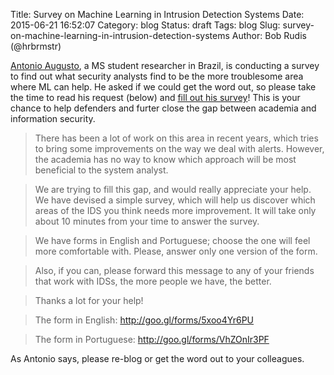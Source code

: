 Title: Survey on Machine Learning in Intrusion Detection Systems
Date: 2015-06-21 16:52:07
Category: blog
Status: draft
Tags: blog
Slug: survey-on-machine-learning-in-intrusion-detection-systems
Author: Bob Rudis (@hrbrmstr)

[Antonio Augusto](https://plus.google.com/105019627635291370658), a MS student researcher in Brazil, is conducting a survey to find out what security analysts find to be the more troublesome area where ML can help. He asked if we could get the word out, so please take the time to read his request (below) and [fill out his survey]()! This is your chance to help defenders and furter close the gap between academia and information security.

>There has been a lot of work on this area in recent years, which tries to bring some improvements on the way we deal with alerts. However, the academia has no way to know which approach will be most beneficial to the system analyst.
 
>We are trying to fill this gap, and would really appreciate your help. We have devised a simple survey, which will help us discover which areas of the IDS you think needs more improvement.  It will take only about 10 minutes from your time to answer the survey.
 
>We have forms in English and Portuguese; choose the one will feel more comfortable with. Please, answer only one version of the form.
 
>Also, if you can, please forward this message to any of your friends that work with IDSs, the more people we have, the better.
 
>Thanks a lot for your help!
 
>The form in English: http://goo.gl/forms/5xoo4Yr6PU

>The form in Portuguese: http://goo.gl/forms/VhZOnIr3PF

As Antonio says, please re-blog or get the word out to your colleagues.